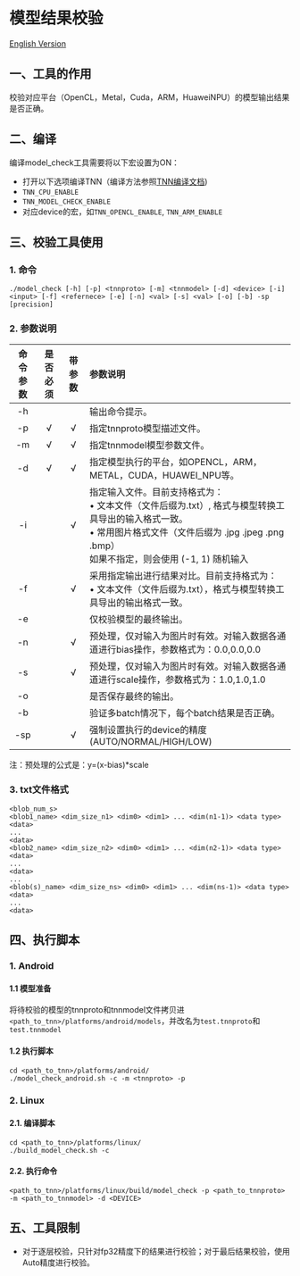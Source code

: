 # 模型结果校验

[English Version](../../en/development/model_check_en.md)

## 一、工具的作用
校验对应平台（OpenCL，Metal，Cuda，ARM，HuaweiNPU）的模型输出结果是否正确。

## 二、编译
编译model_check工具需要将以下宏设置为ON：  
* 打开以下选项编译TNN（编译方法参照[TNN编译文档](../user/compile.md))
* `TNN_CPU_ENABLE`  
* `TNN_MODEL_CHECK_ENABLE`
* 对应device的宏，如`TNN_OPENCL_ENABLE`, `TNN_ARM_ENABLE`

## 三、校验工具使用
### 1. 命令
```
./model_check [-h] [-p] <tnnproto> [-m] <tnnmodel> [-d] <device> [-i] <input> [-f] <refernece> [-e] [-n] <val> [-s] <val> [-o] [-b] -sp [precision]
```
### 2. 参数说明

|命令参数|是否必须|带参数 |参数说明                                       |  
|:-----:|:------:|:-----:|:-------------------------------------------|  
|-h     |        |       |输出命令提示。                                |  
|-p     |&radic; |&radic;|指定tnnproto模型描述文件。                   |   
|-m     |&radic; |&radic;|指定tnnmodel模型参数文件。                   |  
|-d     |&radic; |&radic;|指定模型执行的平台，如OPENCL，ARM，METAL，CUDA，HUAWEI_NPU等。    |  
|-i     |        |&radic;|指定输入文件。目前支持格式为：<br>&bull; 文本文件（文件后缀为.txt）, 格式与模型转换工具导出的输入格式一致。<br>&bull; 常用图片格式文件（文件后缀为 .jpg .jpeg .png .bmp）<br>如果不指定，则会使用 (-1, 1) 随机输入|  
|-f     |        |&radic;|采用指定输出进行结果对比。目前支持格式为：<br>&bull; 文本文件（文件后缀为.txt），格式与模型转换工具导出的输出格式一致。|  
|-e     |        |       |仅校验模型的最终输出。                         |  
|-n     |        |&radic;|预处理，仅对输入为图片时有效。对输入数据各通道进行bias操作，参数格式为：0.0,0.0,0.0|  
|-s     |        |&radic;|预处理，仅对输入为图片时有效。对输入数据各通道进行scale操作，参数格式为：1.0,1.0,1.0|  
|-o     |        |       |是否保存最终的输出。                           |  
|-b     |        |       |验证多batch情况下，每个batch结果是否正确。|  
|-sp    |        |&radic;|强制设置执行的device的精度(AUTO/NORMAL/HIGH/LOW)|  

注：预处理的公式是：y=(x-bias)*scale
### 3. txt文件格式
```
<blob_num_s>
<blob1_name> <dim_size_n1> <dim0> <dim1> ... <dim(n1-1)> <data type>
<data>
...
<data>
<blob2_name> <dim_size_n2> <dim0> <dim1> ... <dim(n2-1)> <data type>
<data>
...
<data>
...
<blob(s)_name> <dim_size_ns> <dim0> <dim1> ... <dim(ns-1)> <data type>
<data>
...
<data>
```

## 四、执行脚本
### 1. Android
#### 1.1 模型准备
将待校验的模型的tnnproto和tnnmodel文件拷贝进`<path_to_tnn>/platforms/android/models`，并改名为`test.tnnproto`和`test.tnnmodel`
#### 1.2 执行脚本
```
cd <path_to_tnn>/platforms/android/
./model_check_android.sh -c -m <tnnproto> -p
```
### 2. Linux
#### 2.1. 编译脚本
```
cd <path_to_tnn>/platforms/linux/
./build_model_check.sh -c
```
#### 2.2. 执行命令
```
<path_to_tnn>/platforms/linux/build/model_check -p <path_to_tnnproto> -m <path_to_tnnmodel> -d <DEVICE>
```

## 五、工具限制
* 对于逐层校验，只针对fp32精度下的结果进行校验；对于最后结果校验，使用Auto精度进行校验。

